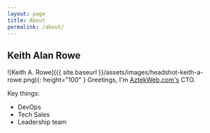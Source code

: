 ```yaml
---
layout: page
title: About
permalink: /about/
---
```

## Keith Alan Rowe
![Keith A. Rowe]({{ site.baseurl }}/assets/images/headshot-keith-a-rowe.png){: height="100" }
Greetings, I'm [AztekWeb.com's](https://www.aztekweb.com) CTO. 

Key things:
* DevOps
* Tech Sales
* Leadership team
